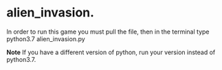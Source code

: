 # alien_invasion. 
  
  In order to run this game you must pull the file, then in the terminal 
  type python3.7 alien_invasion.py 
      
  **Note** If you have a different version of python, run your version instead of python3.7. 
